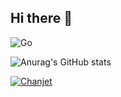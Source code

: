 ## Hi there 👋

![Go](https://img.shields.io/badge/go-%2300ADD8.svg?style=for-the-badge&logo=go&logoColor=white)

![Anurag's GitHub stats](https://github-readme-stats.vercel.app/api?username=TimeWtr&theme=shadow_blue&show_icons=false)

<!--
**TimeWtr/TimeWtr** is a ✨ _special_ ✨ repository because its `README.md` (this file) appears on your GitHub profile.

Here are some ideas to get you started:

- 🔭 I’m currently working on ...
- 🌱 I’m currently learning ...
- 👯 I’m looking to collaborate on ...
- 🤔 I’m looking for help with ...
- 💬 Ask me about ...
- 📫 How to reach me: ...
- 😄 Pronouns: ...
- ⚡ Fun fact: ...
-->

[![Chanjet](https://github-readme-stats.vercel.app/api/pin?username=TimeWtr&repo=Chanjet)](https://github.com/TimeWtr/Chanjet)

